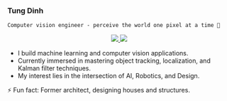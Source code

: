 ### Tung Dinh 

` Computer vision engineer - perceive the world one pixel at a time 📸 `
<p align="center">
<a href="[https://www.linkedin.com/in/konstantinos-georgiou/](https://www.linkedin.com/in/tung-dinh/)">
    <img src="https://img.shields.io/badge/-Linkedin-blue?style=flat-square&logo=linkedin">
</a>
<a href="mailto:tsdinh442@gmail.com">
    <img src="https://img.shields.io/badge/-Email-red?style=flat-square&logo=gmail&logoColor=white">
</a>
</p>

* I build machine learning and computer vision applications.
* Currently immersed in mastering object tracking, localization, and Kalman filter techniques.
* My interest lies in the intersection of AI, Robotics, and Design. 

⚡ Fun fact: Former architect, designing houses and structures. 
